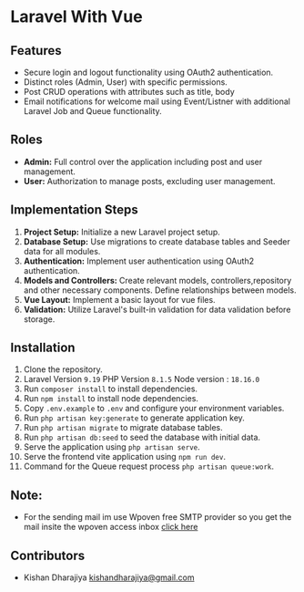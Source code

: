 # Laravel With Vue


## Features

-   Secure login and logout functionality using OAuth2 authentication.
-   Distinct roles (Admin, User) with specific permissions.
-   Post CRUD operations with attributes such as title, body
-   Email notifications for welcome mail using Event/Listner with additional Laravel Job and Queue functionality.

## Roles

-   **Admin:** Full control over the application including post and user management.
-   **User:** Authorization to manage posts, excluding user management.

## Implementation Steps

1. **Project Setup:** Initialize a new Laravel project setup.
3. **Database Setup:** Use migrations to create database tables and Seeder data for all modules.
4. **Authentication:** Implement user authentication using OAuth2 authentication.
5. **Models and Controllers:** Create relevant models, controllers,repository and other necessary components. Define relationships between models.
6. **Vue Layout:** Implement a basic layout for vue files.
7. **Validation:** Utilize Laravel's built-in validation for data validation before storage.

## Installation

1. Clone the repository.
2. Laravel Version `9.19` PHP Version `8.1.5` Node  version : `18.16.0`  
3. Run `composer install` to install dependencies.
4. Run `npm install` to install node dependencies.
5. Copy `.env.example` to `.env` and configure your environment variables.
6. Run `php artisan key:generate` to generate application key.
7. Run `php artisan migrate` to migrate database tables.
8. Run `php artisan db:seed` to seed the database with initial data.
9. Serve the application using `php artisan serve`.
10. Serve the frontend vite application using `npm run dev`.
11. Command for the Queue request process `php artisan queue:work`.

## Note:
- For the sending mail im use Wpoven free SMTP provider so you get the mail insite the wpoven access inbox [click here](https://www.wpoven.com/tools/free-smtp-server-for-testing)


## Contributors

-   Kishan Dharajiya <kishandharajiya@gmail.com>

